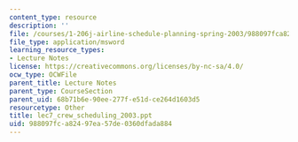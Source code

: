 ```yaml
---
content_type: resource
description: ''
file: /courses/1-206j-airline-schedule-planning-spring-2003/988097fca82497ea57de0360dfada884_lec7_crew_scheduling_2003.ppt
file_type: application/msword
learning_resource_types:
- Lecture Notes
license: https://creativecommons.org/licenses/by-nc-sa/4.0/
ocw_type: OCWFile
parent_title: Lecture Notes
parent_type: CourseSection
parent_uid: 68b71b6e-90ee-277f-e51d-ce264d1603d5
resourcetype: Other
title: lec7_crew_scheduling_2003.ppt
uid: 988097fc-a824-97ea-57de-0360dfada884
---
```

